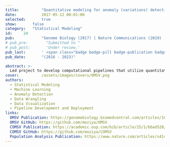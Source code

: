 ```yaml
---
title:          "Quantitative modeling for anomaly (variations) detection in large genetics sequential datasets"
date:           2017-05-12 00:01:00
selected:       true
show:		false
category:	"Statistical Modeling"
id:		24
pub:            "Genome Biology (2017) | Nature Communications (2019) | Briefings in Bioinformatics (2024)"
# pub_pre:        "Submitted to "
# pub_post:       'Under review.'
pub_last:       ' <span class="badge badge-pill badge-publication badge-success">Spotlight</span>'
pub_date:       "(2016 - 2023)"

abstract: >-
  Led project to develop computational pipelines that utilize quantitative modeling and machine learning algorithms to capture anomaly signal (structural variations) from whole genome sequence maps. The initial model (OMSV) achieved a 31% increase in recall rate and a 20x increase in processing speed compared to the commercial tool, and the second model (COMSV) outperformed OMSV and all existing methods by in cancer settings. We also applied our pipeline for a large-scale data set to support population-level study.
cover:          /assets/images/covers/OMSV.png
authors:
  - Statistical Modeling
  - Machine Learning
  - Anomaly Detection
  - Data Wrangling
  - Data Visualization
  - Pipeline Development and Deployment
links:
  OMSV Publication: https://genomebiology.biomedcentral.com/articles/10.1186/s13059-017-1356-2
  OMSV GitHub: https://github.com/moziya/OMSV
  COMSV Publication: https://academic.oup.com/bib/article/25/1/bbad520/7560313
  COMSV GitHub: https://github.com/moziya/COMSV
  Population Analysis Publication: https://www.nature.com/articles/s41467-019-08992-7
---
```

